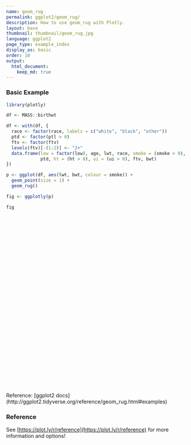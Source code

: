```yaml
---
name: geom_rug
permalink: ggplot2/geom_rug/
description: How to use geom_rug with Plotly.
layout: base
thumbnail: thumbnail/geom_rug.jpg
language: ggplot2
page_type: example_index
display_as: basic
order: 10
output:
  html_document:
    keep_md: true
---
```



### Basic Example


```r
library(plotly)

df <- MASS::birthwt

df <- with(df, {
  race <- factor(race, labels = c("white", "black", "other"))
  ptd <- factor(ptl > 0)
  ftv <- factor(ftv)
  levels(ftv)[-(1:2)] <- "2+"
  data.frame(low = factor(low), age, lwt, race, smoke = (smoke > 0),
             ptd, ht = (ht > 0), ui = (ui > 0), ftv, bwt)
})

p <- ggplot(df, aes(lwt, bwt, colour = smoke)) +
  geom_point(size = 1) +
  geom_rug()

fig <- ggplotly(p)

fig
```

<div id="htmlwidget-a515b295063ce5b4a752" style="width:672px;height:480px;" class="plotly html-widget"></div>
<script type="application/json" data-for="htmlwidget-a515b295063ce5b4a752">{"x":{"data":[{"x":[182,155,124,118,103,95,150,95,107,98,120,121,100,202,120,120,167,150,113,113,155,125,189,130,160,132,132,115,120,128,115,110,153,103,119,119,119,110,140,169,115,141,158,112,229,140,190,131,170,110,127,123,105,130,175,125,133,134,135,154,137,110,110,110,120,241,112,169,170,186,120,117,134,135,130,120,95,158,160,115,129,130,120,170,116,123,130,105,85,150,97,128,132,115,130,200,103,125,89,102,138,130,105,109,148,100,96,110,115,120,120,154,105,100,142],"y":[2523,2551,2622,2637,2637,2722,2733,2751,2750,2778,2807,2835,2835,2836,2863,2877,2877,2920,2920,2920,2977,2977,3062,3062,3062,3080,3090,3090,3100,3104,3175,3175,3203,3203,3225,3225,3232,3232,3234,3274,3274,3317,3317,3374,3402,3416,3459,3460,3473,3544,3487,3544,3572,3586,3600,3614,3614,3629,3651,3651,3699,3728,3770,3770,3770,3790,3799,3827,3860,3860,3884,3912,3941,3941,3969,3983,3997,3997,4054,4054,4111,4153,4167,4174,4593,4990,1021,1330,1474,1588,1588,1701,1729,1893,1899,1928,1970,2055,2055,2082,2100,2187,2240,2240,2282,2301,2325,2353,2381,2410,2438,2442,2450,2495,2495],"text":["lwt: 182<br />bwt: 2523<br />smoke: FALSE","lwt: 155<br />bwt: 2551<br />smoke: FALSE","lwt: 124<br />bwt: 2622<br />smoke: FALSE","lwt: 118<br />bwt: 2637<br />smoke: FALSE","lwt: 103<br />bwt: 2637<br />smoke: FALSE","lwt:  95<br />bwt: 2722<br />smoke: FALSE","lwt: 150<br />bwt: 2733<br />smoke: FALSE","lwt:  95<br />bwt: 2751<br />smoke: FALSE","lwt: 107<br />bwt: 2750<br />smoke: FALSE","lwt:  98<br />bwt: 2778<br />smoke: FALSE","lwt: 120<br />bwt: 2807<br />smoke: FALSE","lwt: 121<br />bwt: 2835<br />smoke: FALSE","lwt: 100<br />bwt: 2835<br />smoke: FALSE","lwt: 202<br />bwt: 2836<br />smoke: FALSE","lwt: 120<br />bwt: 2863<br />smoke: FALSE","lwt: 120<br />bwt: 2877<br />smoke: FALSE","lwt: 167<br />bwt: 2877<br />smoke: FALSE","lwt: 150<br />bwt: 2920<br />smoke: FALSE","lwt: 113<br />bwt: 2920<br />smoke: FALSE","lwt: 113<br />bwt: 2920<br />smoke: FALSE","lwt: 155<br />bwt: 2977<br />smoke: FALSE","lwt: 125<br />bwt: 2977<br />smoke: FALSE","lwt: 189<br />bwt: 3062<br />smoke: FALSE","lwt: 130<br />bwt: 3062<br />smoke: FALSE","lwt: 160<br />bwt: 3062<br />smoke: FALSE","lwt: 132<br />bwt: 3080<br />smoke: FALSE","lwt: 132<br />bwt: 3090<br />smoke: FALSE","lwt: 115<br />bwt: 3090<br />smoke: FALSE","lwt: 120<br />bwt: 3100<br />smoke: FALSE","lwt: 128<br />bwt: 3104<br />smoke: FALSE","lwt: 115<br />bwt: 3175<br />smoke: FALSE","lwt: 110<br />bwt: 3175<br />smoke: FALSE","lwt: 153<br />bwt: 3203<br />smoke: FALSE","lwt: 103<br />bwt: 3203<br />smoke: FALSE","lwt: 119<br />bwt: 3225<br />smoke: FALSE","lwt: 119<br />bwt: 3225<br />smoke: FALSE","lwt: 119<br />bwt: 3232<br />smoke: FALSE","lwt: 110<br />bwt: 3232<br />smoke: FALSE","lwt: 140<br />bwt: 3234<br />smoke: FALSE","lwt: 169<br />bwt: 3274<br />smoke: FALSE","lwt: 115<br />bwt: 3274<br />smoke: FALSE","lwt: 141<br />bwt: 3317<br />smoke: FALSE","lwt: 158<br />bwt: 3317<br />smoke: FALSE","lwt: 112<br />bwt: 3374<br />smoke: FALSE","lwt: 229<br />bwt: 3402<br />smoke: FALSE","lwt: 140<br />bwt: 3416<br />smoke: FALSE","lwt: 190<br />bwt: 3459<br />smoke: FALSE","lwt: 131<br />bwt: 3460<br />smoke: FALSE","lwt: 170<br />bwt: 3473<br />smoke: FALSE","lwt: 110<br />bwt: 3544<br />smoke: FALSE","lwt: 127<br />bwt: 3487<br />smoke: FALSE","lwt: 123<br />bwt: 3544<br />smoke: FALSE","lwt: 105<br />bwt: 3572<br />smoke: FALSE","lwt: 130<br />bwt: 3586<br />smoke: FALSE","lwt: 175<br />bwt: 3600<br />smoke: FALSE","lwt: 125<br />bwt: 3614<br />smoke: FALSE","lwt: 133<br />bwt: 3614<br />smoke: FALSE","lwt: 134<br />bwt: 3629<br />smoke: FALSE","lwt: 135<br />bwt: 3651<br />smoke: FALSE","lwt: 154<br />bwt: 3651<br />smoke: FALSE","lwt: 137<br />bwt: 3699<br />smoke: FALSE","lwt: 110<br />bwt: 3728<br />smoke: FALSE","lwt: 110<br />bwt: 3770<br />smoke: FALSE","lwt: 110<br />bwt: 3770<br />smoke: FALSE","lwt: 120<br />bwt: 3770<br />smoke: FALSE","lwt: 241<br />bwt: 3790<br />smoke: FALSE","lwt: 112<br />bwt: 3799<br />smoke: FALSE","lwt: 169<br />bwt: 3827<br />smoke: FALSE","lwt: 170<br />bwt: 3860<br />smoke: FALSE","lwt: 186<br />bwt: 3860<br />smoke: FALSE","lwt: 120<br />bwt: 3884<br />smoke: FALSE","lwt: 117<br />bwt: 3912<br />smoke: FALSE","lwt: 134<br />bwt: 3941<br />smoke: FALSE","lwt: 135<br />bwt: 3941<br />smoke: FALSE","lwt: 130<br />bwt: 3969<br />smoke: FALSE","lwt: 120<br />bwt: 3983<br />smoke: FALSE","lwt:  95<br />bwt: 3997<br />smoke: FALSE","lwt: 158<br />bwt: 3997<br />smoke: FALSE","lwt: 160<br />bwt: 4054<br />smoke: FALSE","lwt: 115<br />bwt: 4054<br />smoke: FALSE","lwt: 129<br />bwt: 4111<br />smoke: FALSE","lwt: 130<br />bwt: 4153<br />smoke: FALSE","lwt: 120<br />bwt: 4167<br />smoke: FALSE","lwt: 170<br />bwt: 4174<br />smoke: FALSE","lwt: 116<br />bwt: 4593<br />smoke: FALSE","lwt: 123<br />bwt: 4990<br />smoke: FALSE","lwt: 130<br />bwt: 1021<br />smoke: FALSE","lwt: 105<br />bwt: 1330<br />smoke: FALSE","lwt:  85<br />bwt: 1474<br />smoke: FALSE","lwt: 150<br />bwt: 1588<br />smoke: FALSE","lwt:  97<br />bwt: 1588<br />smoke: FALSE","lwt: 128<br />bwt: 1701<br />smoke: FALSE","lwt: 132<br />bwt: 1729<br />smoke: FALSE","lwt: 115<br />bwt: 1893<br />smoke: FALSE","lwt: 130<br />bwt: 1899<br />smoke: FALSE","lwt: 200<br />bwt: 1928<br />smoke: FALSE","lwt: 103<br />bwt: 1970<br />smoke: FALSE","lwt: 125<br />bwt: 2055<br />smoke: FALSE","lwt:  89<br />bwt: 2055<br />smoke: FALSE","lwt: 102<br />bwt: 2082<br />smoke: FALSE","lwt: 138<br />bwt: 2100<br />smoke: FALSE","lwt: 130<br />bwt: 2187<br />smoke: FALSE","lwt: 105<br />bwt: 2240<br />smoke: FALSE","lwt: 109<br />bwt: 2240<br />smoke: FALSE","lwt: 148<br />bwt: 2282<br />smoke: FALSE","lwt: 100<br />bwt: 2301<br />smoke: FALSE","lwt:  96<br />bwt: 2325<br />smoke: FALSE","lwt: 110<br />bwt: 2353<br />smoke: FALSE","lwt: 115<br />bwt: 2381<br />smoke: FALSE","lwt: 120<br />bwt: 2410<br />smoke: FALSE","lwt: 120<br />bwt: 2438<br />smoke: FALSE","lwt: 154<br />bwt: 2442<br />smoke: FALSE","lwt: 105<br />bwt: 2450<br />smoke: FALSE","lwt: 100<br />bwt: 2495<br />smoke: FALSE","lwt: 142<br />bwt: 2495<br />smoke: FALSE"],"type":"scatter","mode":"markers","marker":{"autocolorscale":false,"color":"rgba(248,118,109,1)","opacity":1,"size":3.77952755905512,"symbol":"circle","line":{"width":1.88976377952756,"color":"rgba(248,118,109,1)"}},"hoveron":"points","name":"FALSE","legendgroup":"FALSE","showlegend":true,"xaxis":"x","yaxis":"y","hoverinfo":"text","frame":null},{"x":[105,108,107,123,113,100,100,118,120,122,168,90,121,140,138,124,215,109,185,90,90,85,130,95,110,133,250,112,150,115,135,134,121,120,235,95,135,147,147,184,120,130,170,120,120,187,165,105,91,92,150,155,112,117,130,120,130,80,110,110,121,102,187,122,105,142,130,120,110,190,101,95,94,130],"y":[2557,2594,2600,2663,2665,2769,2769,2782,2821,2906,2920,2948,2948,2977,2977,2922,3005,3033,3042,3062,3062,3090,3132,3147,3203,3260,3303,3317,3321,3331,3374,3430,3444,3572,3629,3637,3643,3651,3651,3756,3856,3884,3940,4238,709,1135,1790,1818,1885,1928,1928,1936,2084,2084,2125,2126,2187,2211,2225,2296,2296,2353,2367,2381,2381,2410,2410,2414,2424,2466,2466,2466,2495,2495],"text":["lwt: 105<br />bwt: 2557<br />smoke:  TRUE","lwt: 108<br />bwt: 2594<br />smoke:  TRUE","lwt: 107<br />bwt: 2600<br />smoke:  TRUE","lwt: 123<br />bwt: 2663<br />smoke:  TRUE","lwt: 113<br />bwt: 2665<br />smoke:  TRUE","lwt: 100<br />bwt: 2769<br />smoke:  TRUE","lwt: 100<br />bwt: 2769<br />smoke:  TRUE","lwt: 118<br />bwt: 2782<br />smoke:  TRUE","lwt: 120<br />bwt: 2821<br />smoke:  TRUE","lwt: 122<br />bwt: 2906<br />smoke:  TRUE","lwt: 168<br />bwt: 2920<br />smoke:  TRUE","lwt:  90<br />bwt: 2948<br />smoke:  TRUE","lwt: 121<br />bwt: 2948<br />smoke:  TRUE","lwt: 140<br />bwt: 2977<br />smoke:  TRUE","lwt: 138<br />bwt: 2977<br />smoke:  TRUE","lwt: 124<br />bwt: 2922<br />smoke:  TRUE","lwt: 215<br />bwt: 3005<br />smoke:  TRUE","lwt: 109<br />bwt: 3033<br />smoke:  TRUE","lwt: 185<br />bwt: 3042<br />smoke:  TRUE","lwt:  90<br />bwt: 3062<br />smoke:  TRUE","lwt:  90<br />bwt: 3062<br />smoke:  TRUE","lwt:  85<br />bwt: 3090<br />smoke:  TRUE","lwt: 130<br />bwt: 3132<br />smoke:  TRUE","lwt:  95<br />bwt: 3147<br />smoke:  TRUE","lwt: 110<br />bwt: 3203<br />smoke:  TRUE","lwt: 133<br />bwt: 3260<br />smoke:  TRUE","lwt: 250<br />bwt: 3303<br />smoke:  TRUE","lwt: 112<br />bwt: 3317<br />smoke:  TRUE","lwt: 150<br />bwt: 3321<br />smoke:  TRUE","lwt: 115<br />bwt: 3331<br />smoke:  TRUE","lwt: 135<br />bwt: 3374<br />smoke:  TRUE","lwt: 134<br />bwt: 3430<br />smoke:  TRUE","lwt: 121<br />bwt: 3444<br />smoke:  TRUE","lwt: 120<br />bwt: 3572<br />smoke:  TRUE","lwt: 235<br />bwt: 3629<br />smoke:  TRUE","lwt:  95<br />bwt: 3637<br />smoke:  TRUE","lwt: 135<br />bwt: 3643<br />smoke:  TRUE","lwt: 147<br />bwt: 3651<br />smoke:  TRUE","lwt: 147<br />bwt: 3651<br />smoke:  TRUE","lwt: 184<br />bwt: 3756<br />smoke:  TRUE","lwt: 120<br />bwt: 3856<br />smoke:  TRUE","lwt: 130<br />bwt: 3884<br />smoke:  TRUE","lwt: 170<br />bwt: 3940<br />smoke:  TRUE","lwt: 120<br />bwt: 4238<br />smoke:  TRUE","lwt: 120<br />bwt:  709<br />smoke:  TRUE","lwt: 187<br />bwt: 1135<br />smoke:  TRUE","lwt: 165<br />bwt: 1790<br />smoke:  TRUE","lwt: 105<br />bwt: 1818<br />smoke:  TRUE","lwt:  91<br />bwt: 1885<br />smoke:  TRUE","lwt:  92<br />bwt: 1928<br />smoke:  TRUE","lwt: 150<br />bwt: 1928<br />smoke:  TRUE","lwt: 155<br />bwt: 1936<br />smoke:  TRUE","lwt: 112<br />bwt: 2084<br />smoke:  TRUE","lwt: 117<br />bwt: 2084<br />smoke:  TRUE","lwt: 130<br />bwt: 2125<br />smoke:  TRUE","lwt: 120<br />bwt: 2126<br />smoke:  TRUE","lwt: 130<br />bwt: 2187<br />smoke:  TRUE","lwt:  80<br />bwt: 2211<br />smoke:  TRUE","lwt: 110<br />bwt: 2225<br />smoke:  TRUE","lwt: 110<br />bwt: 2296<br />smoke:  TRUE","lwt: 121<br />bwt: 2296<br />smoke:  TRUE","lwt: 102<br />bwt: 2353<br />smoke:  TRUE","lwt: 187<br />bwt: 2367<br />smoke:  TRUE","lwt: 122<br />bwt: 2381<br />smoke:  TRUE","lwt: 105<br />bwt: 2381<br />smoke:  TRUE","lwt: 142<br />bwt: 2410<br />smoke:  TRUE","lwt: 130<br />bwt: 2410<br />smoke:  TRUE","lwt: 120<br />bwt: 2414<br />smoke:  TRUE","lwt: 110<br />bwt: 2424<br />smoke:  TRUE","lwt: 190<br />bwt: 2466<br />smoke:  TRUE","lwt: 101<br />bwt: 2466<br />smoke:  TRUE","lwt:  95<br />bwt: 2466<br />smoke:  TRUE","lwt:  94<br />bwt: 2495<br />smoke:  TRUE","lwt: 130<br />bwt: 2495<br />smoke:  TRUE"],"type":"scatter","mode":"markers","marker":{"autocolorscale":false,"color":"rgba(0,191,196,1)","opacity":1,"size":3.77952755905512,"symbol":"circle","line":{"width":1.88976377952756,"color":"rgba(0,191,196,1)"}},"hoveron":"points","name":"TRUE","legendgroup":"TRUE","showlegend":true,"xaxis":"x","yaxis":"y","hoverinfo":"text","frame":null},{"x":[182,182,null,155,155,null,124,124,null,118,118,null,103,103,null,95,95,null,150,150,null,95,95,null,107,107,null,98,98,null,120,120,null,121,121,null,100,100,null,202,202,null,120,120,null,120,120,null,167,167,null,150,150,null,113,113,null,113,113,null,155,155,null,125,125,null,189,189,null,130,130,null,160,160,null,132,132,null,132,132,null,115,115,null,120,120,null,128,128,null,115,115,null,110,110,null,153,153,null,103,103,null,119,119,null,119,119,null,119,119,null,110,110,null,140,140,null,169,169,null,115,115,null,141,141,null,158,158,null,112,112,null,229,229,null,140,140,null,190,190,null,131,131,null,170,170,null,110,110,null,127,127,null,123,123,null,105,105,null,130,130,null,175,175,null,125,125,null,133,133,null,134,134,null,135,135,null,154,154,null,137,137,null,110,110,null,110,110,null,110,110,null,120,120,null,241,241,null,112,112,null,169,169,null,170,170,null,186,186,null,120,120,null,117,117,null,134,134,null,135,135,null,130,130,null,120,120,null,95,95,null,158,158,null,160,160,null,115,115,null,129,129,null,130,130,null,120,120,null,170,170,null,116,116,null,123,123,null,130,130,null,105,105,null,85,85,null,150,150,null,97,97,null,128,128,null,132,132,null,115,115,null,130,130,null,200,200,null,103,103,null,125,125,null,89,89,null,102,102,null,138,138,null,130,130,null,105,105,null,109,109,null,148,148,null,100,100,null,96,96,null,110,110,null,115,115,null,120,120,null,120,120,null,154,154,null,105,105,null,100,100,null,142,142],"y":[494.95,636.223,null,494.95,636.223,null,494.95,636.223,null,494.95,636.223,null,494.95,636.223,null,494.95,636.223,null,494.95,636.223,null,494.95,636.223,null,494.95,636.223,null,494.95,636.223,null,494.95,636.223,null,494.95,636.223,null,494.95,636.223,null,494.95,636.223,null,494.95,636.223,null,494.95,636.223,null,494.95,636.223,null,494.95,636.223,null,494.95,636.223,null,494.95,636.223,null,494.95,636.223,null,494.95,636.223,null,494.95,636.223,null,494.95,636.223,null,494.95,636.223,null,494.95,636.223,null,494.95,636.223,null,494.95,636.223,null,494.95,636.223,null,494.95,636.223,null,494.95,636.223,null,494.95,636.223,null,494.95,636.223,null,494.95,636.223,null,494.95,636.223,null,494.95,636.223,null,494.95,636.223,null,494.95,636.223,null,494.95,636.223,null,494.95,636.223,null,494.95,636.223,null,494.95,636.223,null,494.95,636.223,null,494.95,636.223,null,494.95,636.223,null,494.95,636.223,null,494.95,636.223,null,494.95,636.223,null,494.95,636.223,null,494.95,636.223,null,494.95,636.223,null,494.95,636.223,null,494.95,636.223,null,494.95,636.223,null,494.95,636.223,null,494.95,636.223,null,494.95,636.223,null,494.95,636.223,null,494.95,636.223,null,494.95,636.223,null,494.95,636.223,null,494.95,636.223,null,494.95,636.223,null,494.95,636.223,null,494.95,636.223,null,494.95,636.223,null,494.95,636.223,null,494.95,636.223,null,494.95,636.223,null,494.95,636.223,null,494.95,636.223,null,494.95,636.223,null,494.95,636.223,null,494.95,636.223,null,494.95,636.223,null,494.95,636.223,null,494.95,636.223,null,494.95,636.223,null,494.95,636.223,null,494.95,636.223,null,494.95,636.223,null,494.95,636.223,null,494.95,636.223,null,494.95,636.223,null,494.95,636.223,null,494.95,636.223,null,494.95,636.223,null,494.95,636.223,null,494.95,636.223,null,494.95,636.223,null,494.95,636.223,null,494.95,636.223,null,494.95,636.223,null,494.95,636.223,null,494.95,636.223,null,494.95,636.223,null,494.95,636.223,null,494.95,636.223,null,494.95,636.223,null,494.95,636.223,null,494.95,636.223,null,494.95,636.223,null,494.95,636.223,null,494.95,636.223,null,494.95,636.223,null,494.95,636.223,null,494.95,636.223,null,494.95,636.223,null,494.95,636.223,null,494.95,636.223,null,494.95,636.223,null,494.95,636.223,null,494.95,636.223,null,494.95,636.223,null,494.95,636.223],"text":["lwt: 182<br />bwt: 2523<br />smoke: FALSE","lwt: 182<br />bwt: 2523<br />smoke: FALSE",null,"lwt: 155<br />bwt: 2551<br />smoke: FALSE","lwt: 155<br />bwt: 2551<br />smoke: FALSE",null,"lwt: 124<br />bwt: 2622<br />smoke: FALSE","lwt: 124<br />bwt: 2622<br />smoke: FALSE",null,"lwt: 118<br />bwt: 2637<br />smoke: FALSE","lwt: 118<br />bwt: 2637<br />smoke: FALSE",null,"lwt: 103<br />bwt: 2637<br />smoke: FALSE","lwt: 103<br />bwt: 2637<br />smoke: FALSE",null,"lwt:  95<br />bwt: 2722<br />smoke: FALSE","lwt:  95<br />bwt: 2722<br />smoke: FALSE",null,"lwt: 150<br />bwt: 2733<br />smoke: FALSE","lwt: 150<br />bwt: 2733<br />smoke: FALSE",null,"lwt:  95<br />bwt: 2751<br />smoke: FALSE","lwt:  95<br />bwt: 2751<br />smoke: FALSE",null,"lwt: 107<br />bwt: 2750<br />smoke: FALSE","lwt: 107<br />bwt: 2750<br />smoke: FALSE",null,"lwt:  98<br />bwt: 2778<br />smoke: FALSE","lwt:  98<br />bwt: 2778<br />smoke: FALSE",null,"lwt: 120<br />bwt: 2807<br />smoke: FALSE","lwt: 120<br />bwt: 2807<br />smoke: FALSE",null,"lwt: 121<br />bwt: 2835<br />smoke: FALSE","lwt: 121<br />bwt: 2835<br />smoke: FALSE",null,"lwt: 100<br />bwt: 2835<br />smoke: FALSE","lwt: 100<br />bwt: 2835<br />smoke: FALSE",null,"lwt: 202<br />bwt: 2836<br />smoke: FALSE","lwt: 202<br />bwt: 2836<br />smoke: FALSE",null,"lwt: 120<br />bwt: 2863<br />smoke: FALSE","lwt: 120<br />bwt: 2863<br />smoke: FALSE",null,"lwt: 120<br />bwt: 2877<br />smoke: FALSE","lwt: 120<br />bwt: 2877<br />smoke: FALSE",null,"lwt: 167<br />bwt: 2877<br />smoke: FALSE","lwt: 167<br />bwt: 2877<br />smoke: FALSE",null,"lwt: 150<br />bwt: 2920<br />smoke: FALSE","lwt: 150<br />bwt: 2920<br />smoke: FALSE",null,"lwt: 113<br />bwt: 2920<br />smoke: FALSE","lwt: 113<br />bwt: 2920<br />smoke: FALSE",null,"lwt: 113<br />bwt: 2920<br />smoke: FALSE","lwt: 113<br />bwt: 2920<br />smoke: FALSE",null,"lwt: 155<br />bwt: 2977<br />smoke: FALSE","lwt: 155<br />bwt: 2977<br />smoke: FALSE",null,"lwt: 125<br />bwt: 2977<br />smoke: FALSE","lwt: 125<br />bwt: 2977<br />smoke: FALSE",null,"lwt: 189<br />bwt: 3062<br />smoke: FALSE","lwt: 189<br />bwt: 3062<br />smoke: FALSE",null,"lwt: 130<br />bwt: 3062<br />smoke: FALSE","lwt: 130<br />bwt: 3062<br />smoke: FALSE",null,"lwt: 160<br />bwt: 3062<br />smoke: FALSE","lwt: 160<br />bwt: 3062<br />smoke: FALSE",null,"lwt: 132<br />bwt: 3080<br />smoke: FALSE","lwt: 132<br />bwt: 3080<br />smoke: FALSE",null,"lwt: 132<br />bwt: 3090<br />smoke: FALSE","lwt: 132<br />bwt: 3090<br />smoke: FALSE",null,"lwt: 115<br />bwt: 3090<br />smoke: FALSE","lwt: 115<br />bwt: 3090<br />smoke: FALSE",null,"lwt: 120<br />bwt: 3100<br />smoke: FALSE","lwt: 120<br />bwt: 3100<br />smoke: FALSE",null,"lwt: 128<br />bwt: 3104<br />smoke: FALSE","lwt: 128<br />bwt: 3104<br />smoke: FALSE",null,"lwt: 115<br />bwt: 3175<br />smoke: FALSE","lwt: 115<br />bwt: 3175<br />smoke: FALSE",null,"lwt: 110<br />bwt: 3175<br />smoke: FALSE","lwt: 110<br />bwt: 3175<br />smoke: FALSE",null,"lwt: 153<br />bwt: 3203<br />smoke: FALSE","lwt: 153<br />bwt: 3203<br />smoke: FALSE",null,"lwt: 103<br />bwt: 3203<br />smoke: FALSE","lwt: 103<br />bwt: 3203<br />smoke: FALSE",null,"lwt: 119<br />bwt: 3225<br />smoke: FALSE","lwt: 119<br />bwt: 3225<br />smoke: FALSE",null,"lwt: 119<br />bwt: 3225<br />smoke: FALSE","lwt: 119<br />bwt: 3225<br />smoke: FALSE",null,"lwt: 119<br />bwt: 3232<br />smoke: FALSE","lwt: 119<br />bwt: 3232<br />smoke: FALSE",null,"lwt: 110<br />bwt: 3232<br />smoke: FALSE","lwt: 110<br />bwt: 3232<br />smoke: FALSE",null,"lwt: 140<br />bwt: 3234<br />smoke: FALSE","lwt: 140<br />bwt: 3234<br />smoke: FALSE",null,"lwt: 169<br />bwt: 3274<br />smoke: FALSE","lwt: 169<br />bwt: 3274<br />smoke: FALSE",null,"lwt: 115<br />bwt: 3274<br />smoke: FALSE","lwt: 115<br />bwt: 3274<br />smoke: FALSE",null,"lwt: 141<br />bwt: 3317<br />smoke: FALSE","lwt: 141<br />bwt: 3317<br />smoke: FALSE",null,"lwt: 158<br />bwt: 3317<br />smoke: FALSE","lwt: 158<br />bwt: 3317<br />smoke: FALSE",null,"lwt: 112<br />bwt: 3374<br />smoke: FALSE","lwt: 112<br />bwt: 3374<br />smoke: FALSE",null,"lwt: 229<br />bwt: 3402<br />smoke: FALSE","lwt: 229<br />bwt: 3402<br />smoke: FALSE",null,"lwt: 140<br />bwt: 3416<br />smoke: FALSE","lwt: 140<br />bwt: 3416<br />smoke: FALSE",null,"lwt: 190<br />bwt: 3459<br />smoke: FALSE","lwt: 190<br />bwt: 3459<br />smoke: FALSE",null,"lwt: 131<br />bwt: 3460<br />smoke: FALSE","lwt: 131<br />bwt: 3460<br />smoke: FALSE",null,"lwt: 170<br />bwt: 3473<br />smoke: FALSE","lwt: 170<br />bwt: 3473<br />smoke: FALSE",null,"lwt: 110<br />bwt: 3544<br />smoke: FALSE","lwt: 110<br />bwt: 3544<br />smoke: FALSE",null,"lwt: 127<br />bwt: 3487<br />smoke: FALSE","lwt: 127<br />bwt: 3487<br />smoke: FALSE",null,"lwt: 123<br />bwt: 3544<br />smoke: FALSE","lwt: 123<br />bwt: 3544<br />smoke: FALSE",null,"lwt: 105<br />bwt: 3572<br />smoke: FALSE","lwt: 105<br />bwt: 3572<br />smoke: FALSE",null,"lwt: 130<br />bwt: 3586<br />smoke: FALSE","lwt: 130<br />bwt: 3586<br />smoke: FALSE",null,"lwt: 175<br />bwt: 3600<br />smoke: FALSE","lwt: 175<br />bwt: 3600<br />smoke: FALSE",null,"lwt: 125<br />bwt: 3614<br />smoke: FALSE","lwt: 125<br />bwt: 3614<br />smoke: FALSE",null,"lwt: 133<br />bwt: 3614<br />smoke: FALSE","lwt: 133<br />bwt: 3614<br />smoke: FALSE",null,"lwt: 134<br />bwt: 3629<br />smoke: FALSE","lwt: 134<br />bwt: 3629<br />smoke: FALSE",null,"lwt: 135<br />bwt: 3651<br />smoke: FALSE","lwt: 135<br />bwt: 3651<br />smoke: FALSE",null,"lwt: 154<br />bwt: 3651<br />smoke: FALSE","lwt: 154<br />bwt: 3651<br />smoke: FALSE",null,"lwt: 137<br />bwt: 3699<br />smoke: FALSE","lwt: 137<br />bwt: 3699<br />smoke: FALSE",null,"lwt: 110<br />bwt: 3728<br />smoke: FALSE","lwt: 110<br />bwt: 3728<br />smoke: FALSE",null,"lwt: 110<br />bwt: 3770<br />smoke: FALSE","lwt: 110<br />bwt: 3770<br />smoke: FALSE",null,"lwt: 110<br />bwt: 3770<br />smoke: FALSE","lwt: 110<br />bwt: 3770<br />smoke: FALSE",null,"lwt: 120<br />bwt: 3770<br />smoke: FALSE","lwt: 120<br />bwt: 3770<br />smoke: FALSE",null,"lwt: 241<br />bwt: 3790<br />smoke: FALSE","lwt: 241<br />bwt: 3790<br />smoke: FALSE",null,"lwt: 112<br />bwt: 3799<br />smoke: FALSE","lwt: 112<br />bwt: 3799<br />smoke: FALSE",null,"lwt: 169<br />bwt: 3827<br />smoke: FALSE","lwt: 169<br />bwt: 3827<br />smoke: FALSE",null,"lwt: 170<br />bwt: 3860<br />smoke: FALSE","lwt: 170<br />bwt: 3860<br />smoke: FALSE",null,"lwt: 186<br />bwt: 3860<br />smoke: FALSE","lwt: 186<br />bwt: 3860<br />smoke: FALSE",null,"lwt: 120<br />bwt: 3884<br />smoke: FALSE","lwt: 120<br />bwt: 3884<br />smoke: FALSE",null,"lwt: 117<br />bwt: 3912<br />smoke: FALSE","lwt: 117<br />bwt: 3912<br />smoke: FALSE",null,"lwt: 134<br />bwt: 3941<br />smoke: FALSE","lwt: 134<br />bwt: 3941<br />smoke: FALSE",null,"lwt: 135<br />bwt: 3941<br />smoke: FALSE","lwt: 135<br />bwt: 3941<br />smoke: FALSE",null,"lwt: 130<br />bwt: 3969<br />smoke: FALSE","lwt: 130<br />bwt: 3969<br />smoke: FALSE",null,"lwt: 120<br />bwt: 3983<br />smoke: FALSE","lwt: 120<br />bwt: 3983<br />smoke: FALSE",null,"lwt:  95<br />bwt: 3997<br />smoke: FALSE","lwt:  95<br />bwt: 3997<br />smoke: FALSE",null,"lwt: 158<br />bwt: 3997<br />smoke: FALSE","lwt: 158<br />bwt: 3997<br />smoke: FALSE",null,"lwt: 160<br />bwt: 4054<br />smoke: FALSE","lwt: 160<br />bwt: 4054<br />smoke: FALSE",null,"lwt: 115<br />bwt: 4054<br />smoke: FALSE","lwt: 115<br />bwt: 4054<br />smoke: FALSE",null,"lwt: 129<br />bwt: 4111<br />smoke: FALSE","lwt: 129<br />bwt: 4111<br />smoke: FALSE",null,"lwt: 130<br />bwt: 4153<br />smoke: FALSE","lwt: 130<br />bwt: 4153<br />smoke: FALSE",null,"lwt: 120<br />bwt: 4167<br />smoke: FALSE","lwt: 120<br />bwt: 4167<br />smoke: FALSE",null,"lwt: 170<br />bwt: 4174<br />smoke: FALSE","lwt: 170<br />bwt: 4174<br />smoke: FALSE",null,"lwt: 116<br />bwt: 4593<br />smoke: FALSE","lwt: 116<br />bwt: 4593<br />smoke: FALSE",null,"lwt: 123<br />bwt: 4990<br />smoke: FALSE","lwt: 123<br />bwt: 4990<br />smoke: FALSE",null,"lwt: 130<br />bwt: 1021<br />smoke: FALSE","lwt: 130<br />bwt: 1021<br />smoke: FALSE",null,"lwt: 105<br />bwt: 1330<br />smoke: FALSE","lwt: 105<br />bwt: 1330<br />smoke: FALSE",null,"lwt:  85<br />bwt: 1474<br />smoke: FALSE","lwt:  85<br />bwt: 1474<br />smoke: FALSE",null,"lwt: 150<br />bwt: 1588<br />smoke: FALSE","lwt: 150<br />bwt: 1588<br />smoke: FALSE",null,"lwt:  97<br />bwt: 1588<br />smoke: FALSE","lwt:  97<br />bwt: 1588<br />smoke: FALSE",null,"lwt: 128<br />bwt: 1701<br />smoke: FALSE","lwt: 128<br />bwt: 1701<br />smoke: FALSE",null,"lwt: 132<br />bwt: 1729<br />smoke: FALSE","lwt: 132<br />bwt: 1729<br />smoke: FALSE",null,"lwt: 115<br />bwt: 1893<br />smoke: FALSE","lwt: 115<br />bwt: 1893<br />smoke: FALSE",null,"lwt: 130<br />bwt: 1899<br />smoke: FALSE","lwt: 130<br />bwt: 1899<br />smoke: FALSE",null,"lwt: 200<br />bwt: 1928<br />smoke: FALSE","lwt: 200<br />bwt: 1928<br />smoke: FALSE",null,"lwt: 103<br />bwt: 1970<br />smoke: FALSE","lwt: 103<br />bwt: 1970<br />smoke: FALSE",null,"lwt: 125<br />bwt: 2055<br />smoke: FALSE","lwt: 125<br />bwt: 2055<br />smoke: FALSE",null,"lwt:  89<br />bwt: 2055<br />smoke: FALSE","lwt:  89<br />bwt: 2055<br />smoke: FALSE",null,"lwt: 102<br />bwt: 2082<br />smoke: FALSE","lwt: 102<br />bwt: 2082<br />smoke: FALSE",null,"lwt: 138<br />bwt: 2100<br />smoke: FALSE","lwt: 138<br />bwt: 2100<br />smoke: FALSE",null,"lwt: 130<br />bwt: 2187<br />smoke: FALSE","lwt: 130<br />bwt: 2187<br />smoke: FALSE",null,"lwt: 105<br />bwt: 2240<br />smoke: FALSE","lwt: 105<br />bwt: 2240<br />smoke: FALSE",null,"lwt: 109<br />bwt: 2240<br />smoke: FALSE","lwt: 109<br />bwt: 2240<br />smoke: FALSE",null,"lwt: 148<br />bwt: 2282<br />smoke: FALSE","lwt: 148<br />bwt: 2282<br />smoke: FALSE",null,"lwt: 100<br />bwt: 2301<br />smoke: FALSE","lwt: 100<br />bwt: 2301<br />smoke: FALSE",null,"lwt:  96<br />bwt: 2325<br />smoke: FALSE","lwt:  96<br />bwt: 2325<br />smoke: FALSE",null,"lwt: 110<br />bwt: 2353<br />smoke: FALSE","lwt: 110<br />bwt: 2353<br />smoke: FALSE",null,"lwt: 115<br />bwt: 2381<br />smoke: FALSE","lwt: 115<br />bwt: 2381<br />smoke: FALSE",null,"lwt: 120<br />bwt: 2410<br />smoke: FALSE","lwt: 120<br />bwt: 2410<br />smoke: FALSE",null,"lwt: 120<br />bwt: 2438<br />smoke: FALSE","lwt: 120<br />bwt: 2438<br />smoke: FALSE",null,"lwt: 154<br />bwt: 2442<br />smoke: FALSE","lwt: 154<br />bwt: 2442<br />smoke: FALSE",null,"lwt: 105<br />bwt: 2450<br />smoke: FALSE","lwt: 105<br />bwt: 2450<br />smoke: FALSE",null,"lwt: 100<br />bwt: 2495<br />smoke: FALSE","lwt: 100<br />bwt: 2495<br />smoke: FALSE",null,"lwt: 142<br />bwt: 2495<br />smoke: FALSE","lwt: 142<br />bwt: 2495<br />smoke: FALSE"],"type":"scatter","mode":"lines","line":{"width":1.88976377952756,"color":"rgba(248,118,109,1)","dash":"solid"},"hoveron":"points","name":"FALSE","legendgroup":"FALSE","showlegend":false,"xaxis":"x","yaxis":"y","hoverinfo":"text","frame":null},{"x":[105,105,null,108,108,null,107,107,null,123,123,null,113,113,null,100,100,null,100,100,null,118,118,null,120,120,null,122,122,null,168,168,null,90,90,null,121,121,null,140,140,null,138,138,null,124,124,null,215,215,null,109,109,null,185,185,null,90,90,null,90,90,null,85,85,null,130,130,null,95,95,null,110,110,null,133,133,null,250,250,null,112,112,null,150,150,null,115,115,null,135,135,null,134,134,null,121,121,null,120,120,null,235,235,null,95,95,null,135,135,null,147,147,null,147,147,null,184,184,null,120,120,null,130,130,null,170,170,null,120,120,null,120,120,null,187,187,null,165,165,null,105,105,null,91,91,null,92,92,null,150,150,null,155,155,null,112,112,null,117,117,null,130,130,null,120,120,null,130,130,null,80,80,null,110,110,null,110,110,null,121,121,null,102,102,null,187,187,null,122,122,null,105,105,null,142,142,null,130,130,null,120,120,null,110,110,null,190,190,null,101,101,null,95,95,null,94,94,null,130,130],"y":[494.95,636.223,null,494.95,636.223,null,494.95,636.223,null,494.95,636.223,null,494.95,636.223,null,494.95,636.223,null,494.95,636.223,null,494.95,636.223,null,494.95,636.223,null,494.95,636.223,null,494.95,636.223,null,494.95,636.223,null,494.95,636.223,null,494.95,636.223,null,494.95,636.223,null,494.95,636.223,null,494.95,636.223,null,494.95,636.223,null,494.95,636.223,null,494.95,636.223,null,494.95,636.223,null,494.95,636.223,null,494.95,636.223,null,494.95,636.223,null,494.95,636.223,null,494.95,636.223,null,494.95,636.223,null,494.95,636.223,null,494.95,636.223,null,494.95,636.223,null,494.95,636.223,null,494.95,636.223,null,494.95,636.223,null,494.95,636.223,null,494.95,636.223,null,494.95,636.223,null,494.95,636.223,null,494.95,636.223,null,494.95,636.223,null,494.95,636.223,null,494.95,636.223,null,494.95,636.223,null,494.95,636.223,null,494.95,636.223,null,494.95,636.223,null,494.95,636.223,null,494.95,636.223,null,494.95,636.223,null,494.95,636.223,null,494.95,636.223,null,494.95,636.223,null,494.95,636.223,null,494.95,636.223,null,494.95,636.223,null,494.95,636.223,null,494.95,636.223,null,494.95,636.223,null,494.95,636.223,null,494.95,636.223,null,494.95,636.223,null,494.95,636.223,null,494.95,636.223,null,494.95,636.223,null,494.95,636.223,null,494.95,636.223,null,494.95,636.223,null,494.95,636.223,null,494.95,636.223,null,494.95,636.223,null,494.95,636.223,null,494.95,636.223,null,494.95,636.223,null,494.95,636.223,null,494.95,636.223],"text":["lwt: 105<br />bwt: 2557<br />smoke:  TRUE","lwt: 105<br />bwt: 2557<br />smoke:  TRUE",null,"lwt: 108<br />bwt: 2594<br />smoke:  TRUE","lwt: 108<br />bwt: 2594<br />smoke:  TRUE",null,"lwt: 107<br />bwt: 2600<br />smoke:  TRUE","lwt: 107<br />bwt: 2600<br />smoke:  TRUE",null,"lwt: 123<br />bwt: 2663<br />smoke:  TRUE","lwt: 123<br />bwt: 2663<br />smoke:  TRUE",null,"lwt: 113<br />bwt: 2665<br />smoke:  TRUE","lwt: 113<br />bwt: 2665<br />smoke:  TRUE",null,"lwt: 100<br />bwt: 2769<br />smoke:  TRUE","lwt: 100<br />bwt: 2769<br />smoke:  TRUE",null,"lwt: 100<br />bwt: 2769<br />smoke:  TRUE","lwt: 100<br />bwt: 2769<br />smoke:  TRUE",null,"lwt: 118<br />bwt: 2782<br />smoke:  TRUE","lwt: 118<br />bwt: 2782<br />smoke:  TRUE",null,"lwt: 120<br />bwt: 2821<br />smoke:  TRUE","lwt: 120<br />bwt: 2821<br />smoke:  TRUE",null,"lwt: 122<br />bwt: 2906<br />smoke:  TRUE","lwt: 122<br />bwt: 2906<br />smoke:  TRUE",null,"lwt: 168<br />bwt: 2920<br />smoke:  TRUE","lwt: 168<br />bwt: 2920<br />smoke:  TRUE",null,"lwt:  90<br />bwt: 2948<br />smoke:  TRUE","lwt:  90<br />bwt: 2948<br />smoke:  TRUE",null,"lwt: 121<br />bwt: 2948<br />smoke:  TRUE","lwt: 121<br />bwt: 2948<br />smoke:  TRUE",null,"lwt: 140<br />bwt: 2977<br />smoke:  TRUE","lwt: 140<br />bwt: 2977<br />smoke:  TRUE",null,"lwt: 138<br />bwt: 2977<br />smoke:  TRUE","lwt: 138<br />bwt: 2977<br />smoke:  TRUE",null,"lwt: 124<br />bwt: 2922<br />smoke:  TRUE","lwt: 124<br />bwt: 2922<br />smoke:  TRUE",null,"lwt: 215<br />bwt: 3005<br />smoke:  TRUE","lwt: 215<br />bwt: 3005<br />smoke:  TRUE",null,"lwt: 109<br />bwt: 3033<br />smoke:  TRUE","lwt: 109<br />bwt: 3033<br />smoke:  TRUE",null,"lwt: 185<br />bwt: 3042<br />smoke:  TRUE","lwt: 185<br />bwt: 3042<br />smoke:  TRUE",null,"lwt:  90<br />bwt: 3062<br />smoke:  TRUE","lwt:  90<br />bwt: 3062<br />smoke:  TRUE",null,"lwt:  90<br />bwt: 3062<br />smoke:  TRUE","lwt:  90<br />bwt: 3062<br />smoke:  TRUE",null,"lwt:  85<br />bwt: 3090<br />smoke:  TRUE","lwt:  85<br />bwt: 3090<br />smoke:  TRUE",null,"lwt: 130<br />bwt: 3132<br />smoke:  TRUE","lwt: 130<br />bwt: 3132<br />smoke:  TRUE",null,"lwt:  95<br />bwt: 3147<br />smoke:  TRUE","lwt:  95<br />bwt: 3147<br />smoke:  TRUE",null,"lwt: 110<br />bwt: 3203<br />smoke:  TRUE","lwt: 110<br />bwt: 3203<br />smoke:  TRUE",null,"lwt: 133<br />bwt: 3260<br />smoke:  TRUE","lwt: 133<br />bwt: 3260<br />smoke:  TRUE",null,"lwt: 250<br />bwt: 3303<br />smoke:  TRUE","lwt: 250<br />bwt: 3303<br />smoke:  TRUE",null,"lwt: 112<br />bwt: 3317<br />smoke:  TRUE","lwt: 112<br />bwt: 3317<br />smoke:  TRUE",null,"lwt: 150<br />bwt: 3321<br />smoke:  TRUE","lwt: 150<br />bwt: 3321<br />smoke:  TRUE",null,"lwt: 115<br />bwt: 3331<br />smoke:  TRUE","lwt: 115<br />bwt: 3331<br />smoke:  TRUE",null,"lwt: 135<br />bwt: 3374<br />smoke:  TRUE","lwt: 135<br />bwt: 3374<br />smoke:  TRUE",null,"lwt: 134<br />bwt: 3430<br />smoke:  TRUE","lwt: 134<br />bwt: 3430<br />smoke:  TRUE",null,"lwt: 121<br />bwt: 3444<br />smoke:  TRUE","lwt: 121<br />bwt: 3444<br />smoke:  TRUE",null,"lwt: 120<br />bwt: 3572<br />smoke:  TRUE","lwt: 120<br />bwt: 3572<br />smoke:  TRUE",null,"lwt: 235<br />bwt: 3629<br />smoke:  TRUE","lwt: 235<br />bwt: 3629<br />smoke:  TRUE",null,"lwt:  95<br />bwt: 3637<br />smoke:  TRUE","lwt:  95<br />bwt: 3637<br />smoke:  TRUE",null,"lwt: 135<br />bwt: 3643<br />smoke:  TRUE","lwt: 135<br />bwt: 3643<br />smoke:  TRUE",null,"lwt: 147<br />bwt: 3651<br />smoke:  TRUE","lwt: 147<br />bwt: 3651<br />smoke:  TRUE",null,"lwt: 147<br />bwt: 3651<br />smoke:  TRUE","lwt: 147<br />bwt: 3651<br />smoke:  TRUE",null,"lwt: 184<br />bwt: 3756<br />smoke:  TRUE","lwt: 184<br />bwt: 3756<br />smoke:  TRUE",null,"lwt: 120<br />bwt: 3856<br />smoke:  TRUE","lwt: 120<br />bwt: 3856<br />smoke:  TRUE",null,"lwt: 130<br />bwt: 3884<br />smoke:  TRUE","lwt: 130<br />bwt: 3884<br />smoke:  TRUE",null,"lwt: 170<br />bwt: 3940<br />smoke:  TRUE","lwt: 170<br />bwt: 3940<br />smoke:  TRUE",null,"lwt: 120<br />bwt: 4238<br />smoke:  TRUE","lwt: 120<br />bwt: 4238<br />smoke:  TRUE",null,"lwt: 120<br />bwt:  709<br />smoke:  TRUE","lwt: 120<br />bwt:  709<br />smoke:  TRUE",null,"lwt: 187<br />bwt: 1135<br />smoke:  TRUE","lwt: 187<br />bwt: 1135<br />smoke:  TRUE",null,"lwt: 165<br />bwt: 1790<br />smoke:  TRUE","lwt: 165<br />bwt: 1790<br />smoke:  TRUE",null,"lwt: 105<br />bwt: 1818<br />smoke:  TRUE","lwt: 105<br />bwt: 1818<br />smoke:  TRUE",null,"lwt:  91<br />bwt: 1885<br />smoke:  TRUE","lwt:  91<br />bwt: 1885<br />smoke:  TRUE",null,"lwt:  92<br />bwt: 1928<br />smoke:  TRUE","lwt:  92<br />bwt: 1928<br />smoke:  TRUE",null,"lwt: 150<br />bwt: 1928<br />smoke:  TRUE","lwt: 150<br />bwt: 1928<br />smoke:  TRUE",null,"lwt: 155<br />bwt: 1936<br />smoke:  TRUE","lwt: 155<br />bwt: 1936<br />smoke:  TRUE",null,"lwt: 112<br />bwt: 2084<br />smoke:  TRUE","lwt: 112<br />bwt: 2084<br />smoke:  TRUE",null,"lwt: 117<br />bwt: 2084<br />smoke:  TRUE","lwt: 117<br />bwt: 2084<br />smoke:  TRUE",null,"lwt: 130<br />bwt: 2125<br />smoke:  TRUE","lwt: 130<br />bwt: 2125<br />smoke:  TRUE",null,"lwt: 120<br />bwt: 2126<br />smoke:  TRUE","lwt: 120<br />bwt: 2126<br />smoke:  TRUE",null,"lwt: 130<br />bwt: 2187<br />smoke:  TRUE","lwt: 130<br />bwt: 2187<br />smoke:  TRUE",null,"lwt:  80<br />bwt: 2211<br />smoke:  TRUE","lwt:  80<br />bwt: 2211<br />smoke:  TRUE",null,"lwt: 110<br />bwt: 2225<br />smoke:  TRUE","lwt: 110<br />bwt: 2225<br />smoke:  TRUE",null,"lwt: 110<br />bwt: 2296<br />smoke:  TRUE","lwt: 110<br />bwt: 2296<br />smoke:  TRUE",null,"lwt: 121<br />bwt: 2296<br />smoke:  TRUE","lwt: 121<br />bwt: 2296<br />smoke:  TRUE",null,"lwt: 102<br />bwt: 2353<br />smoke:  TRUE","lwt: 102<br />bwt: 2353<br />smoke:  TRUE",null,"lwt: 187<br />bwt: 2367<br />smoke:  TRUE","lwt: 187<br />bwt: 2367<br />smoke:  TRUE",null,"lwt: 122<br />bwt: 2381<br />smoke:  TRUE","lwt: 122<br />bwt: 2381<br />smoke:  TRUE",null,"lwt: 105<br />bwt: 2381<br />smoke:  TRUE","lwt: 105<br />bwt: 2381<br />smoke:  TRUE",null,"lwt: 142<br />bwt: 2410<br />smoke:  TRUE","lwt: 142<br />bwt: 2410<br />smoke:  TRUE",null,"lwt: 130<br />bwt: 2410<br />smoke:  TRUE","lwt: 130<br />bwt: 2410<br />smoke:  TRUE",null,"lwt: 120<br />bwt: 2414<br />smoke:  TRUE","lwt: 120<br />bwt: 2414<br />smoke:  TRUE",null,"lwt: 110<br />bwt: 2424<br />smoke:  TRUE","lwt: 110<br />bwt: 2424<br />smoke:  TRUE",null,"lwt: 190<br />bwt: 2466<br />smoke:  TRUE","lwt: 190<br />bwt: 2466<br />smoke:  TRUE",null,"lwt: 101<br />bwt: 2466<br />smoke:  TRUE","lwt: 101<br />bwt: 2466<br />smoke:  TRUE",null,"lwt:  95<br />bwt: 2466<br />smoke:  TRUE","lwt:  95<br />bwt: 2466<br />smoke:  TRUE",null,"lwt:  94<br />bwt: 2495<br />smoke:  TRUE","lwt:  94<br />bwt: 2495<br />smoke:  TRUE",null,"lwt: 130<br />bwt: 2495<br />smoke:  TRUE","lwt: 130<br />bwt: 2495<br />smoke:  TRUE"],"type":"scatter","mode":"lines","line":{"width":1.88976377952756,"color":"rgba(0,191,196,1)","dash":"solid"},"hoveron":"points","name":"TRUE","legendgroup":"TRUE","showlegend":false,"xaxis":"x","yaxis":"y","hoverinfo":"text","frame":null},{"x":[71.5,77.11,null,71.5,77.11,null,71.5,77.11,null,71.5,77.11,null,71.5,77.11,null,71.5,77.11,null,71.5,77.11,null,71.5,77.11,null,71.5,77.11,null,71.5,77.11,null,71.5,77.11,null,71.5,77.11,null,71.5,77.11,null,71.5,77.11,null,71.5,77.11,null,71.5,77.11,null,71.5,77.11,null,71.5,77.11,null,71.5,77.11,null,71.5,77.11,null,71.5,77.11,null,71.5,77.11,null,71.5,77.11,null,71.5,77.11,null,71.5,77.11,null,71.5,77.11,null,71.5,77.11,null,71.5,77.11,null,71.5,77.11,null,71.5,77.11,null,71.5,77.11,null,71.5,77.11,null,71.5,77.11,null,71.5,77.11,null,71.5,77.11,null,71.5,77.11,null,71.5,77.11,null,71.5,77.11,null,71.5,77.11,null,71.5,77.11,null,71.5,77.11,null,71.5,77.11,null,71.5,77.11,null,71.5,77.11,null,71.5,77.11,null,71.5,77.11,null,71.5,77.11,null,71.5,77.11,null,71.5,77.11,null,71.5,77.11,null,71.5,77.11,null,71.5,77.11,null,71.5,77.11,null,71.5,77.11,null,71.5,77.11,null,71.5,77.11,null,71.5,77.11,null,71.5,77.11,null,71.5,77.11,null,71.5,77.11,null,71.5,77.11,null,71.5,77.11,null,71.5,77.11,null,71.5,77.11,null,71.5,77.11,null,71.5,77.11,null,71.5,77.11,null,71.5,77.11,null,71.5,77.11,null,71.5,77.11,null,71.5,77.11,null,71.5,77.11,null,71.5,77.11,null,71.5,77.11,null,71.5,77.11,null,71.5,77.11,null,71.5,77.11,null,71.5,77.11,null,71.5,77.11,null,71.5,77.11,null,71.5,77.11,null,71.5,77.11,null,71.5,77.11,null,71.5,77.11,null,71.5,77.11,null,71.5,77.11,null,71.5,77.11,null,71.5,77.11,null,71.5,77.11,null,71.5,77.11,null,71.5,77.11,null,71.5,77.11,null,71.5,77.11,null,71.5,77.11,null,71.5,77.11,null,71.5,77.11,null,71.5,77.11,null,71.5,77.11,null,71.5,77.11,null,71.5,77.11,null,71.5,77.11,null,71.5,77.11,null,71.5,77.11,null,71.5,77.11,null,71.5,77.11,null,71.5,77.11,null,71.5,77.11,null,71.5,77.11,null,71.5,77.11,null,71.5,77.11,null,71.5,77.11,null,71.5,77.11,null,71.5,77.11,null,71.5,77.11,null,71.5,77.11],"y":[2523,2523,null,2551,2551,null,2622,2622,null,2637,2637,null,2637,2637,null,2722,2722,null,2733,2733,null,2751,2751,null,2750,2750,null,2778,2778,null,2807,2807,null,2835,2835,null,2835,2835,null,2836,2836,null,2863,2863,null,2877,2877,null,2877,2877,null,2920,2920,null,2920,2920,null,2920,2920,null,2977,2977,null,2977,2977,null,3062,3062,null,3062,3062,null,3062,3062,null,3080,3080,null,3090,3090,null,3090,3090,null,3100,3100,null,3104,3104,null,3175,3175,null,3175,3175,null,3203,3203,null,3203,3203,null,3225,3225,null,3225,3225,null,3232,3232,null,3232,3232,null,3234,3234,null,3274,3274,null,3274,3274,null,3317,3317,null,3317,3317,null,3374,3374,null,3402,3402,null,3416,3416,null,3459,3459,null,3460,3460,null,3473,3473,null,3544,3544,null,3487,3487,null,3544,3544,null,3572,3572,null,3586,3586,null,3600,3600,null,3614,3614,null,3614,3614,null,3629,3629,null,3651,3651,null,3651,3651,null,3699,3699,null,3728,3728,null,3770,3770,null,3770,3770,null,3770,3770,null,3790,3790,null,3799,3799,null,3827,3827,null,3860,3860,null,3860,3860,null,3884,3884,null,3912,3912,null,3941,3941,null,3941,3941,null,3969,3969,null,3983,3983,null,3997,3997,null,3997,3997,null,4054,4054,null,4054,4054,null,4111,4111,null,4153,4153,null,4167,4167,null,4174,4174,null,4593,4593,null,4990,4990,null,1021,1021,null,1330,1330,null,1474,1474,null,1588,1588,null,1588,1588,null,1701,1701,null,1729,1729,null,1893,1893,null,1899,1899,null,1928,1928,null,1970,1970,null,2055,2055,null,2055,2055,null,2082,2082,null,2100,2100,null,2187,2187,null,2240,2240,null,2240,2240,null,2282,2282,null,2301,2301,null,2325,2325,null,2353,2353,null,2381,2381,null,2410,2410,null,2438,2438,null,2442,2442,null,2450,2450,null,2495,2495,null,2495,2495],"text":["lwt: 182<br />bwt: 2523<br />smoke: FALSE","lwt: 182<br />bwt: 2523<br />smoke: FALSE",null,"lwt: 155<br />bwt: 2551<br />smoke: FALSE","lwt: 155<br />bwt: 2551<br />smoke: FALSE",null,"lwt: 124<br />bwt: 2622<br />smoke: FALSE","lwt: 124<br />bwt: 2622<br />smoke: FALSE",null,"lwt: 118<br />bwt: 2637<br />smoke: FALSE","lwt: 118<br />bwt: 2637<br />smoke: FALSE",null,"lwt: 103<br />bwt: 2637<br />smoke: FALSE","lwt: 103<br />bwt: 2637<br />smoke: FALSE",null,"lwt:  95<br />bwt: 2722<br />smoke: FALSE","lwt:  95<br />bwt: 2722<br />smoke: FALSE",null,"lwt: 150<br />bwt: 2733<br />smoke: FALSE","lwt: 150<br />bwt: 2733<br />smoke: FALSE",null,"lwt:  95<br />bwt: 2751<br />smoke: FALSE","lwt:  95<br />bwt: 2751<br />smoke: FALSE",null,"lwt: 107<br />bwt: 2750<br />smoke: FALSE","lwt: 107<br />bwt: 2750<br />smoke: FALSE",null,"lwt:  98<br />bwt: 2778<br />smoke: FALSE","lwt:  98<br />bwt: 2778<br />smoke: FALSE",null,"lwt: 120<br />bwt: 2807<br />smoke: FALSE","lwt: 120<br />bwt: 2807<br />smoke: FALSE",null,"lwt: 121<br />bwt: 2835<br />smoke: FALSE","lwt: 121<br />bwt: 2835<br />smoke: FALSE",null,"lwt: 100<br />bwt: 2835<br />smoke: FALSE","lwt: 100<br />bwt: 2835<br />smoke: FALSE",null,"lwt: 202<br />bwt: 2836<br />smoke: FALSE","lwt: 202<br />bwt: 2836<br />smoke: FALSE",null,"lwt: 120<br />bwt: 2863<br />smoke: FALSE","lwt: 120<br />bwt: 2863<br />smoke: FALSE",null,"lwt: 120<br />bwt: 2877<br />smoke: FALSE","lwt: 120<br />bwt: 2877<br />smoke: FALSE",null,"lwt: 167<br />bwt: 2877<br />smoke: FALSE","lwt: 167<br />bwt: 2877<br />smoke: FALSE",null,"lwt: 150<br />bwt: 2920<br />smoke: FALSE","lwt: 150<br />bwt: 2920<br />smoke: FALSE",null,"lwt: 113<br />bwt: 2920<br />smoke: FALSE","lwt: 113<br />bwt: 2920<br />smoke: FALSE",null,"lwt: 113<br />bwt: 2920<br />smoke: FALSE","lwt: 113<br />bwt: 2920<br />smoke: FALSE",null,"lwt: 155<br />bwt: 2977<br />smoke: FALSE","lwt: 155<br />bwt: 2977<br />smoke: FALSE",null,"lwt: 125<br />bwt: 2977<br />smoke: FALSE","lwt: 125<br />bwt: 2977<br />smoke: FALSE",null,"lwt: 189<br />bwt: 3062<br />smoke: FALSE","lwt: 189<br />bwt: 3062<br />smoke: FALSE",null,"lwt: 130<br />bwt: 3062<br />smoke: FALSE","lwt: 130<br />bwt: 3062<br />smoke: FALSE",null,"lwt: 160<br />bwt: 3062<br />smoke: FALSE","lwt: 160<br />bwt: 3062<br />smoke: FALSE",null,"lwt: 132<br />bwt: 3080<br />smoke: FALSE","lwt: 132<br />bwt: 3080<br />smoke: FALSE",null,"lwt: 132<br />bwt: 3090<br />smoke: FALSE","lwt: 132<br />bwt: 3090<br />smoke: FALSE",null,"lwt: 115<br />bwt: 3090<br />smoke: FALSE","lwt: 115<br />bwt: 3090<br />smoke: FALSE",null,"lwt: 120<br />bwt: 3100<br />smoke: FALSE","lwt: 120<br />bwt: 3100<br />smoke: FALSE",null,"lwt: 128<br />bwt: 3104<br />smoke: FALSE","lwt: 128<br />bwt: 3104<br />smoke: FALSE",null,"lwt: 115<br />bwt: 3175<br />smoke: FALSE","lwt: 115<br />bwt: 3175<br />smoke: FALSE",null,"lwt: 110<br />bwt: 3175<br />smoke: FALSE","lwt: 110<br />bwt: 3175<br />smoke: FALSE",null,"lwt: 153<br />bwt: 3203<br />smoke: FALSE","lwt: 153<br />bwt: 3203<br />smoke: FALSE",null,"lwt: 103<br />bwt: 3203<br />smoke: FALSE","lwt: 103<br />bwt: 3203<br />smoke: FALSE",null,"lwt: 119<br />bwt: 3225<br />smoke: FALSE","lwt: 119<br />bwt: 3225<br />smoke: FALSE",null,"lwt: 119<br />bwt: 3225<br />smoke: FALSE","lwt: 119<br />bwt: 3225<br />smoke: FALSE",null,"lwt: 119<br />bwt: 3232<br />smoke: FALSE","lwt: 119<br />bwt: 3232<br />smoke: FALSE",null,"lwt: 110<br />bwt: 3232<br />smoke: FALSE","lwt: 110<br />bwt: 3232<br />smoke: FALSE",null,"lwt: 140<br />bwt: 3234<br />smoke: FALSE","lwt: 140<br />bwt: 3234<br />smoke: FALSE",null,"lwt: 169<br />bwt: 3274<br />smoke: FALSE","lwt: 169<br />bwt: 3274<br />smoke: FALSE",null,"lwt: 115<br />bwt: 3274<br />smoke: FALSE","lwt: 115<br />bwt: 3274<br />smoke: FALSE",null,"lwt: 141<br />bwt: 3317<br />smoke: FALSE","lwt: 141<br />bwt: 3317<br />smoke: FALSE",null,"lwt: 158<br />bwt: 3317<br />smoke: FALSE","lwt: 158<br />bwt: 3317<br />smoke: FALSE",null,"lwt: 112<br />bwt: 3374<br />smoke: FALSE","lwt: 112<br />bwt: 3374<br />smoke: FALSE",null,"lwt: 229<br />bwt: 3402<br />smoke: FALSE","lwt: 229<br />bwt: 3402<br />smoke: FALSE",null,"lwt: 140<br />bwt: 3416<br />smoke: FALSE","lwt: 140<br />bwt: 3416<br />smoke: FALSE",null,"lwt: 190<br />bwt: 3459<br />smoke: FALSE","lwt: 190<br />bwt: 3459<br />smoke: FALSE",null,"lwt: 131<br />bwt: 3460<br />smoke: FALSE","lwt: 131<br />bwt: 3460<br />smoke: FALSE",null,"lwt: 170<br />bwt: 3473<br />smoke: FALSE","lwt: 170<br />bwt: 3473<br />smoke: FALSE",null,"lwt: 110<br />bwt: 3544<br />smoke: FALSE","lwt: 110<br />bwt: 3544<br />smoke: FALSE",null,"lwt: 127<br />bwt: 3487<br />smoke: FALSE","lwt: 127<br />bwt: 3487<br />smoke: FALSE",null,"lwt: 123<br />bwt: 3544<br />smoke: FALSE","lwt: 123<br />bwt: 3544<br />smoke: FALSE",null,"lwt: 105<br />bwt: 3572<br />smoke: FALSE","lwt: 105<br />bwt: 3572<br />smoke: FALSE",null,"lwt: 130<br />bwt: 3586<br />smoke: FALSE","lwt: 130<br />bwt: 3586<br />smoke: FALSE",null,"lwt: 175<br />bwt: 3600<br />smoke: FALSE","lwt: 175<br />bwt: 3600<br />smoke: FALSE",null,"lwt: 125<br />bwt: 3614<br />smoke: FALSE","lwt: 125<br />bwt: 3614<br />smoke: FALSE",null,"lwt: 133<br />bwt: 3614<br />smoke: FALSE","lwt: 133<br />bwt: 3614<br />smoke: FALSE",null,"lwt: 134<br />bwt: 3629<br />smoke: FALSE","lwt: 134<br />bwt: 3629<br />smoke: FALSE",null,"lwt: 135<br />bwt: 3651<br />smoke: FALSE","lwt: 135<br />bwt: 3651<br />smoke: FALSE",null,"lwt: 154<br />bwt: 3651<br />smoke: FALSE","lwt: 154<br />bwt: 3651<br />smoke: FALSE",null,"lwt: 137<br />bwt: 3699<br />smoke: FALSE","lwt: 137<br />bwt: 3699<br />smoke: FALSE",null,"lwt: 110<br />bwt: 3728<br />smoke: FALSE","lwt: 110<br />bwt: 3728<br />smoke: FALSE",null,"lwt: 110<br />bwt: 3770<br />smoke: FALSE","lwt: 110<br />bwt: 3770<br />smoke: FALSE",null,"lwt: 110<br />bwt: 3770<br />smoke: FALSE","lwt: 110<br />bwt: 3770<br />smoke: FALSE",null,"lwt: 120<br />bwt: 3770<br />smoke: FALSE","lwt: 120<br />bwt: 3770<br />smoke: FALSE",null,"lwt: 241<br />bwt: 3790<br />smoke: FALSE","lwt: 241<br />bwt: 3790<br />smoke: FALSE",null,"lwt: 112<br />bwt: 3799<br />smoke: FALSE","lwt: 112<br />bwt: 3799<br />smoke: FALSE",null,"lwt: 169<br />bwt: 3827<br />smoke: FALSE","lwt: 169<br />bwt: 3827<br />smoke: FALSE",null,"lwt: 170<br />bwt: 3860<br />smoke: FALSE","lwt: 170<br />bwt: 3860<br />smoke: FALSE",null,"lwt: 186<br />bwt: 3860<br />smoke: FALSE","lwt: 186<br />bwt: 3860<br />smoke: FALSE",null,"lwt: 120<br />bwt: 3884<br />smoke: FALSE","lwt: 120<br />bwt: 3884<br />smoke: FALSE",null,"lwt: 117<br />bwt: 3912<br />smoke: FALSE","lwt: 117<br />bwt: 3912<br />smoke: FALSE",null,"lwt: 134<br />bwt: 3941<br />smoke: FALSE","lwt: 134<br />bwt: 3941<br />smoke: FALSE",null,"lwt: 135<br />bwt: 3941<br />smoke: FALSE","lwt: 135<br />bwt: 3941<br />smoke: FALSE",null,"lwt: 130<br />bwt: 3969<br />smoke: FALSE","lwt: 130<br />bwt: 3969<br />smoke: FALSE",null,"lwt: 120<br />bwt: 3983<br />smoke: FALSE","lwt: 120<br />bwt: 3983<br />smoke: FALSE",null,"lwt:  95<br />bwt: 3997<br />smoke: FALSE","lwt:  95<br />bwt: 3997<br />smoke: FALSE",null,"lwt: 158<br />bwt: 3997<br />smoke: FALSE","lwt: 158<br />bwt: 3997<br />smoke: FALSE",null,"lwt: 160<br />bwt: 4054<br />smoke: FALSE","lwt: 160<br />bwt: 4054<br />smoke: FALSE",null,"lwt: 115<br />bwt: 4054<br />smoke: FALSE","lwt: 115<br />bwt: 4054<br />smoke: FALSE",null,"lwt: 129<br />bwt: 4111<br />smoke: FALSE","lwt: 129<br />bwt: 4111<br />smoke: FALSE",null,"lwt: 130<br />bwt: 4153<br />smoke: FALSE","lwt: 130<br />bwt: 4153<br />smoke: FALSE",null,"lwt: 120<br />bwt: 4167<br />smoke: FALSE","lwt: 120<br />bwt: 4167<br />smoke: FALSE",null,"lwt: 170<br />bwt: 4174<br />smoke: FALSE","lwt: 170<br />bwt: 4174<br />smoke: FALSE",null,"lwt: 116<br />bwt: 4593<br />smoke: FALSE","lwt: 116<br />bwt: 4593<br />smoke: FALSE",null,"lwt: 123<br />bwt: 4990<br />smoke: FALSE","lwt: 123<br />bwt: 4990<br />smoke: FALSE",null,"lwt: 130<br />bwt: 1021<br />smoke: FALSE","lwt: 130<br />bwt: 1021<br />smoke: FALSE",null,"lwt: 105<br />bwt: 1330<br />smoke: FALSE","lwt: 105<br />bwt: 1330<br />smoke: FALSE",null,"lwt:  85<br />bwt: 1474<br />smoke: FALSE","lwt:  85<br />bwt: 1474<br />smoke: FALSE",null,"lwt: 150<br />bwt: 1588<br />smoke: FALSE","lwt: 150<br />bwt: 1588<br />smoke: FALSE",null,"lwt:  97<br />bwt: 1588<br />smoke: FALSE","lwt:  97<br />bwt: 1588<br />smoke: FALSE",null,"lwt: 128<br />bwt: 1701<br />smoke: FALSE","lwt: 128<br />bwt: 1701<br />smoke: FALSE",null,"lwt: 132<br />bwt: 1729<br />smoke: FALSE","lwt: 132<br />bwt: 1729<br />smoke: FALSE",null,"lwt: 115<br />bwt: 1893<br />smoke: FALSE","lwt: 115<br />bwt: 1893<br />smoke: FALSE",null,"lwt: 130<br />bwt: 1899<br />smoke: FALSE","lwt: 130<br />bwt: 1899<br />smoke: FALSE",null,"lwt: 200<br />bwt: 1928<br />smoke: FALSE","lwt: 200<br />bwt: 1928<br />smoke: FALSE",null,"lwt: 103<br />bwt: 1970<br />smoke: FALSE","lwt: 103<br />bwt: 1970<br />smoke: FALSE",null,"lwt: 125<br />bwt: 2055<br />smoke: FALSE","lwt: 125<br />bwt: 2055<br />smoke: FALSE",null,"lwt:  89<br />bwt: 2055<br />smoke: FALSE","lwt:  89<br />bwt: 2055<br />smoke: FALSE",null,"lwt: 102<br />bwt: 2082<br />smoke: FALSE","lwt: 102<br />bwt: 2082<br />smoke: FALSE",null,"lwt: 138<br />bwt: 2100<br />smoke: FALSE","lwt: 138<br />bwt: 2100<br />smoke: FALSE",null,"lwt: 130<br />bwt: 2187<br />smoke: FALSE","lwt: 130<br />bwt: 2187<br />smoke: FALSE",null,"lwt: 105<br />bwt: 2240<br />smoke: FALSE","lwt: 105<br />bwt: 2240<br />smoke: FALSE",null,"lwt: 109<br />bwt: 2240<br />smoke: FALSE","lwt: 109<br />bwt: 2240<br />smoke: FALSE",null,"lwt: 148<br />bwt: 2282<br />smoke: FALSE","lwt: 148<br />bwt: 2282<br />smoke: FALSE",null,"lwt: 100<br />bwt: 2301<br />smoke: FALSE","lwt: 100<br />bwt: 2301<br />smoke: FALSE",null,"lwt:  96<br />bwt: 2325<br />smoke: FALSE","lwt:  96<br />bwt: 2325<br />smoke: FALSE",null,"lwt: 110<br />bwt: 2353<br />smoke: FALSE","lwt: 110<br />bwt: 2353<br />smoke: FALSE",null,"lwt: 115<br />bwt: 2381<br />smoke: FALSE","lwt: 115<br />bwt: 2381<br />smoke: FALSE",null,"lwt: 120<br />bwt: 2410<br />smoke: FALSE","lwt: 120<br />bwt: 2410<br />smoke: FALSE",null,"lwt: 120<br />bwt: 2438<br />smoke: FALSE","lwt: 120<br />bwt: 2438<br />smoke: FALSE",null,"lwt: 154<br />bwt: 2442<br />smoke: FALSE","lwt: 154<br />bwt: 2442<br />smoke: FALSE",null,"lwt: 105<br />bwt: 2450<br />smoke: FALSE","lwt: 105<br />bwt: 2450<br />smoke: FALSE",null,"lwt: 100<br />bwt: 2495<br />smoke: FALSE","lwt: 100<br />bwt: 2495<br />smoke: FALSE",null,"lwt: 142<br />bwt: 2495<br />smoke: FALSE","lwt: 142<br />bwt: 2495<br />smoke: FALSE"],"type":"scatter","mode":"lines","line":{"width":1.88976377952756,"color":"rgba(248,118,109,1)","dash":"solid"},"hoveron":"points","name":"FALSE","legendgroup":"FALSE","showlegend":false,"xaxis":"x","yaxis":"y","hoverinfo":"text","frame":null},{"x":[71.5,77.11,null,71.5,77.11,null,71.5,77.11,null,71.5,77.11,null,71.5,77.11,null,71.5,77.11,null,71.5,77.11,null,71.5,77.11,null,71.5,77.11,null,71.5,77.11,null,71.5,77.11,null,71.5,77.11,null,71.5,77.11,null,71.5,77.11,null,71.5,77.11,null,71.5,77.11,null,71.5,77.11,null,71.5,77.11,null,71.5,77.11,null,71.5,77.11,null,71.5,77.11,null,71.5,77.11,null,71.5,77.11,null,71.5,77.11,null,71.5,77.11,null,71.5,77.11,null,71.5,77.11,null,71.5,77.11,null,71.5,77.11,null,71.5,77.11,null,71.5,77.11,null,71.5,77.11,null,71.5,77.11,null,71.5,77.11,null,71.5,77.11,null,71.5,77.11,null,71.5,77.11,null,71.5,77.11,null,71.5,77.11,null,71.5,77.11,null,71.5,77.11,null,71.5,77.11,null,71.5,77.11,null,71.5,77.11,null,71.5,77.11,null,71.5,77.11,null,71.5,77.11,null,71.5,77.11,null,71.5,77.11,null,71.5,77.11,null,71.5,77.11,null,71.5,77.11,null,71.5,77.11,null,71.5,77.11,null,71.5,77.11,null,71.5,77.11,null,71.5,77.11,null,71.5,77.11,null,71.5,77.11,null,71.5,77.11,null,71.5,77.11,null,71.5,77.11,null,71.5,77.11,null,71.5,77.11,null,71.5,77.11,null,71.5,77.11,null,71.5,77.11,null,71.5,77.11,null,71.5,77.11,null,71.5,77.11,null,71.5,77.11,null,71.5,77.11,null,71.5,77.11,null,71.5,77.11],"y":[2557,2557,null,2594,2594,null,2600,2600,null,2663,2663,null,2665,2665,null,2769,2769,null,2769,2769,null,2782,2782,null,2821,2821,null,2906,2906,null,2920,2920,null,2948,2948,null,2948,2948,null,2977,2977,null,2977,2977,null,2922,2922,null,3005,3005,null,3033,3033,null,3042,3042,null,3062,3062,null,3062,3062,null,3090,3090,null,3132,3132,null,3147,3147,null,3203,3203,null,3260,3260,null,3303,3303,null,3317,3317,null,3321,3321,null,3331,3331,null,3374,3374,null,3430,3430,null,3444,3444,null,3572,3572,null,3629,3629,null,3637,3637,null,3643,3643,null,3651,3651,null,3651,3651,null,3756,3756,null,3856,3856,null,3884,3884,null,3940,3940,null,4238,4238,null,709,709,null,1135,1135,null,1790,1790,null,1818,1818,null,1885,1885,null,1928,1928,null,1928,1928,null,1936,1936,null,2084,2084,null,2084,2084,null,2125,2125,null,2126,2126,null,2187,2187,null,2211,2211,null,2225,2225,null,2296,2296,null,2296,2296,null,2353,2353,null,2367,2367,null,2381,2381,null,2381,2381,null,2410,2410,null,2410,2410,null,2414,2414,null,2424,2424,null,2466,2466,null,2466,2466,null,2466,2466,null,2495,2495,null,2495,2495],"text":["lwt: 105<br />bwt: 2557<br />smoke:  TRUE","lwt: 105<br />bwt: 2557<br />smoke:  TRUE",null,"lwt: 108<br />bwt: 2594<br />smoke:  TRUE","lwt: 108<br />bwt: 2594<br />smoke:  TRUE",null,"lwt: 107<br />bwt: 2600<br />smoke:  TRUE","lwt: 107<br />bwt: 2600<br />smoke:  TRUE",null,"lwt: 123<br />bwt: 2663<br />smoke:  TRUE","lwt: 123<br />bwt: 2663<br />smoke:  TRUE",null,"lwt: 113<br />bwt: 2665<br />smoke:  TRUE","lwt: 113<br />bwt: 2665<br />smoke:  TRUE",null,"lwt: 100<br />bwt: 2769<br />smoke:  TRUE","lwt: 100<br />bwt: 2769<br />smoke:  TRUE",null,"lwt: 100<br />bwt: 2769<br />smoke:  TRUE","lwt: 100<br />bwt: 2769<br />smoke:  TRUE",null,"lwt: 118<br />bwt: 2782<br />smoke:  TRUE","lwt: 118<br />bwt: 2782<br />smoke:  TRUE",null,"lwt: 120<br />bwt: 2821<br />smoke:  TRUE","lwt: 120<br />bwt: 2821<br />smoke:  TRUE",null,"lwt: 122<br />bwt: 2906<br />smoke:  TRUE","lwt: 122<br />bwt: 2906<br />smoke:  TRUE",null,"lwt: 168<br />bwt: 2920<br />smoke:  TRUE","lwt: 168<br />bwt: 2920<br />smoke:  TRUE",null,"lwt:  90<br />bwt: 2948<br />smoke:  TRUE","lwt:  90<br />bwt: 2948<br />smoke:  TRUE",null,"lwt: 121<br />bwt: 2948<br />smoke:  TRUE","lwt: 121<br />bwt: 2948<br />smoke:  TRUE",null,"lwt: 140<br />bwt: 2977<br />smoke:  TRUE","lwt: 140<br />bwt: 2977<br />smoke:  TRUE",null,"lwt: 138<br />bwt: 2977<br />smoke:  TRUE","lwt: 138<br />bwt: 2977<br />smoke:  TRUE",null,"lwt: 124<br />bwt: 2922<br />smoke:  TRUE","lwt: 124<br />bwt: 2922<br />smoke:  TRUE",null,"lwt: 215<br />bwt: 3005<br />smoke:  TRUE","lwt: 215<br />bwt: 3005<br />smoke:  TRUE",null,"lwt: 109<br />bwt: 3033<br />smoke:  TRUE","lwt: 109<br />bwt: 3033<br />smoke:  TRUE",null,"lwt: 185<br />bwt: 3042<br />smoke:  TRUE","lwt: 185<br />bwt: 3042<br />smoke:  TRUE",null,"lwt:  90<br />bwt: 3062<br />smoke:  TRUE","lwt:  90<br />bwt: 3062<br />smoke:  TRUE",null,"lwt:  90<br />bwt: 3062<br />smoke:  TRUE","lwt:  90<br />bwt: 3062<br />smoke:  TRUE",null,"lwt:  85<br />bwt: 3090<br />smoke:  TRUE","lwt:  85<br />bwt: 3090<br />smoke:  TRUE",null,"lwt: 130<br />bwt: 3132<br />smoke:  TRUE","lwt: 130<br />bwt: 3132<br />smoke:  TRUE",null,"lwt:  95<br />bwt: 3147<br />smoke:  TRUE","lwt:  95<br />bwt: 3147<br />smoke:  TRUE",null,"lwt: 110<br />bwt: 3203<br />smoke:  TRUE","lwt: 110<br />bwt: 3203<br />smoke:  TRUE",null,"lwt: 133<br />bwt: 3260<br />smoke:  TRUE","lwt: 133<br />bwt: 3260<br />smoke:  TRUE",null,"lwt: 250<br />bwt: 3303<br />smoke:  TRUE","lwt: 250<br />bwt: 3303<br />smoke:  TRUE",null,"lwt: 112<br />bwt: 3317<br />smoke:  TRUE","lwt: 112<br />bwt: 3317<br />smoke:  TRUE",null,"lwt: 150<br />bwt: 3321<br />smoke:  TRUE","lwt: 150<br />bwt: 3321<br />smoke:  TRUE",null,"lwt: 115<br />bwt: 3331<br />smoke:  TRUE","lwt: 115<br />bwt: 3331<br />smoke:  TRUE",null,"lwt: 135<br />bwt: 3374<br />smoke:  TRUE","lwt: 135<br />bwt: 3374<br />smoke:  TRUE",null,"lwt: 134<br />bwt: 3430<br />smoke:  TRUE","lwt: 134<br />bwt: 3430<br />smoke:  TRUE",null,"lwt: 121<br />bwt: 3444<br />smoke:  TRUE","lwt: 121<br />bwt: 3444<br />smoke:  TRUE",null,"lwt: 120<br />bwt: 3572<br />smoke:  TRUE","lwt: 120<br />bwt: 3572<br />smoke:  TRUE",null,"lwt: 235<br />bwt: 3629<br />smoke:  TRUE","lwt: 235<br />bwt: 3629<br />smoke:  TRUE",null,"lwt:  95<br />bwt: 3637<br />smoke:  TRUE","lwt:  95<br />bwt: 3637<br />smoke:  TRUE",null,"lwt: 135<br />bwt: 3643<br />smoke:  TRUE","lwt: 135<br />bwt: 3643<br />smoke:  TRUE",null,"lwt: 147<br />bwt: 3651<br />smoke:  TRUE","lwt: 147<br />bwt: 3651<br />smoke:  TRUE",null,"lwt: 147<br />bwt: 3651<br />smoke:  TRUE","lwt: 147<br />bwt: 3651<br />smoke:  TRUE",null,"lwt: 184<br />bwt: 3756<br />smoke:  TRUE","lwt: 184<br />bwt: 3756<br />smoke:  TRUE",null,"lwt: 120<br />bwt: 3856<br />smoke:  TRUE","lwt: 120<br />bwt: 3856<br />smoke:  TRUE",null,"lwt: 130<br />bwt: 3884<br />smoke:  TRUE","lwt: 130<br />bwt: 3884<br />smoke:  TRUE",null,"lwt: 170<br />bwt: 3940<br />smoke:  TRUE","lwt: 170<br />bwt: 3940<br />smoke:  TRUE",null,"lwt: 120<br />bwt: 4238<br />smoke:  TRUE","lwt: 120<br />bwt: 4238<br />smoke:  TRUE",null,"lwt: 120<br />bwt:  709<br />smoke:  TRUE","lwt: 120<br />bwt:  709<br />smoke:  TRUE",null,"lwt: 187<br />bwt: 1135<br />smoke:  TRUE","lwt: 187<br />bwt: 1135<br />smoke:  TRUE",null,"lwt: 165<br />bwt: 1790<br />smoke:  TRUE","lwt: 165<br />bwt: 1790<br />smoke:  TRUE",null,"lwt: 105<br />bwt: 1818<br />smoke:  TRUE","lwt: 105<br />bwt: 1818<br />smoke:  TRUE",null,"lwt:  91<br />bwt: 1885<br />smoke:  TRUE","lwt:  91<br />bwt: 1885<br />smoke:  TRUE",null,"lwt:  92<br />bwt: 1928<br />smoke:  TRUE","lwt:  92<br />bwt: 1928<br />smoke:  TRUE",null,"lwt: 150<br />bwt: 1928<br />smoke:  TRUE","lwt: 150<br />bwt: 1928<br />smoke:  TRUE",null,"lwt: 155<br />bwt: 1936<br />smoke:  TRUE","lwt: 155<br />bwt: 1936<br />smoke:  TRUE",null,"lwt: 112<br />bwt: 2084<br />smoke:  TRUE","lwt: 112<br />bwt: 2084<br />smoke:  TRUE",null,"lwt: 117<br />bwt: 2084<br />smoke:  TRUE","lwt: 117<br />bwt: 2084<br />smoke:  TRUE",null,"lwt: 130<br />bwt: 2125<br />smoke:  TRUE","lwt: 130<br />bwt: 2125<br />smoke:  TRUE",null,"lwt: 120<br />bwt: 2126<br />smoke:  TRUE","lwt: 120<br />bwt: 2126<br />smoke:  TRUE",null,"lwt: 130<br />bwt: 2187<br />smoke:  TRUE","lwt: 130<br />bwt: 2187<br />smoke:  TRUE",null,"lwt:  80<br />bwt: 2211<br />smoke:  TRUE","lwt:  80<br />bwt: 2211<br />smoke:  TRUE",null,"lwt: 110<br />bwt: 2225<br />smoke:  TRUE","lwt: 110<br />bwt: 2225<br />smoke:  TRUE",null,"lwt: 110<br />bwt: 2296<br />smoke:  TRUE","lwt: 110<br />bwt: 2296<br />smoke:  TRUE",null,"lwt: 121<br />bwt: 2296<br />smoke:  TRUE","lwt: 121<br />bwt: 2296<br />smoke:  TRUE",null,"lwt: 102<br />bwt: 2353<br />smoke:  TRUE","lwt: 102<br />bwt: 2353<br />smoke:  TRUE",null,"lwt: 187<br />bwt: 2367<br />smoke:  TRUE","lwt: 187<br />bwt: 2367<br />smoke:  TRUE",null,"lwt: 122<br />bwt: 2381<br />smoke:  TRUE","lwt: 122<br />bwt: 2381<br />smoke:  TRUE",null,"lwt: 105<br />bwt: 2381<br />smoke:  TRUE","lwt: 105<br />bwt: 2381<br />smoke:  TRUE",null,"lwt: 142<br />bwt: 2410<br />smoke:  TRUE","lwt: 142<br />bwt: 2410<br />smoke:  TRUE",null,"lwt: 130<br />bwt: 2410<br />smoke:  TRUE","lwt: 130<br />bwt: 2410<br />smoke:  TRUE",null,"lwt: 120<br />bwt: 2414<br />smoke:  TRUE","lwt: 120<br />bwt: 2414<br />smoke:  TRUE",null,"lwt: 110<br />bwt: 2424<br />smoke:  TRUE","lwt: 110<br />bwt: 2424<br />smoke:  TRUE",null,"lwt: 190<br />bwt: 2466<br />smoke:  TRUE","lwt: 190<br />bwt: 2466<br />smoke:  TRUE",null,"lwt: 101<br />bwt: 2466<br />smoke:  TRUE","lwt: 101<br />bwt: 2466<br />smoke:  TRUE",null,"lwt:  95<br />bwt: 2466<br />smoke:  TRUE","lwt:  95<br />bwt: 2466<br />smoke:  TRUE",null,"lwt:  94<br />bwt: 2495<br />smoke:  TRUE","lwt:  94<br />bwt: 2495<br />smoke:  TRUE",null,"lwt: 130<br />bwt: 2495<br />smoke:  TRUE","lwt: 130<br />bwt: 2495<br />smoke:  TRUE"],"type":"scatter","mode":"lines","line":{"width":1.88976377952756,"color":"rgba(0,191,196,1)","dash":"solid"},"hoveron":"points","name":"TRUE","legendgroup":"TRUE","showlegend":false,"xaxis":"x","yaxis":"y","hoverinfo":"text","frame":null}],"layout":{"margin":{"t":26.2283105022831,"r":7.30593607305936,"b":40.1826484018265,"l":48.9497716894977},"plot_bgcolor":"rgba(235,235,235,1)","paper_bgcolor":"rgba(255,255,255,1)","font":{"color":"rgba(0,0,0,1)","family":"","size":14.6118721461187},"xaxis":{"domain":[0,1],"automargin":true,"type":"linear","autorange":false,"range":[71.5,258.5],"tickmode":"array","ticktext":["100","150","200","250"],"tickvals":[100,150,200,250],"categoryorder":"array","categoryarray":["100","150","200","250"],"nticks":null,"ticks":"outside","tickcolor":"rgba(51,51,51,1)","ticklen":3.65296803652968,"tickwidth":0.66417600664176,"showticklabels":true,"tickfont":{"color":"rgba(77,77,77,1)","family":"","size":11.689497716895},"tickangle":-0,"showline":false,"linecolor":null,"linewidth":0,"showgrid":true,"gridcolor":"rgba(255,255,255,1)","gridwidth":0.66417600664176,"zeroline":false,"anchor":"y","title":{"text":"lwt","font":{"color":"rgba(0,0,0,1)","family":"","size":14.6118721461187}},"hoverformat":".2f"},"yaxis":{"domain":[0,1],"automargin":true,"type":"linear","autorange":false,"range":[494.95,5204.05],"tickmode":"array","ticktext":["1000","2000","3000","4000","5000"],"tickvals":[1000,2000,3000,4000,5000],"categoryorder":"array","categoryarray":["1000","2000","3000","4000","5000"],"nticks":null,"ticks":"outside","tickcolor":"rgba(51,51,51,1)","ticklen":3.65296803652968,"tickwidth":0.66417600664176,"showticklabels":true,"tickfont":{"color":"rgba(77,77,77,1)","family":"","size":11.689497716895},"tickangle":-0,"showline":false,"linecolor":null,"linewidth":0,"showgrid":true,"gridcolor":"rgba(255,255,255,1)","gridwidth":0.66417600664176,"zeroline":false,"anchor":"x","title":{"text":"bwt","font":{"color":"rgba(0,0,0,1)","family":"","size":14.6118721461187}},"hoverformat":".2f"},"shapes":[{"type":"rect","fillcolor":null,"line":{"color":null,"width":0,"linetype":[]},"yref":"paper","xref":"paper","x0":0,"x1":1,"y0":0,"y1":1}],"showlegend":true,"legend":{"bgcolor":"rgba(255,255,255,1)","bordercolor":"transparent","borderwidth":1.88976377952756,"font":{"color":"rgba(0,0,0,1)","family":"","size":11.689497716895},"y":0.93503937007874},"annotations":[{"text":"smoke","x":1.02,"y":1,"showarrow":false,"ax":0,"ay":0,"font":{"color":"rgba(0,0,0,1)","family":"","size":14.6118721461187},"xref":"paper","yref":"paper","textangle":-0,"xanchor":"left","yanchor":"bottom","legendTitle":true}],"hovermode":"closest","barmode":"relative"},"config":{"doubleClick":"reset","showSendToCloud":false},"source":"A","attrs":{"3dc0ea4967b":{"x":{},"y":{},"colour":{},"type":"scatter"},"3dc074995a87":{"x":{},"y":{},"colour":{}}},"cur_data":"3dc0ea4967b","visdat":{"3dc0ea4967b":["function (y) ","x"],"3dc074995a87":["function (y) ","x"]},"highlight":{"on":"plotly_click","persistent":false,"dynamic":false,"selectize":false,"opacityDim":0.2,"selected":{"opacity":1},"debounce":0},"shinyEvents":["plotly_hover","plotly_click","plotly_selected","plotly_relayout","plotly_brushed","plotly_brushing","plotly_clickannotation","plotly_doubleclick","plotly_deselect","plotly_afterplot","plotly_sunburstclick"],"base_url":"https://plot.ly"},"evals":[],"jsHooks":[]}</script>
Reference: [ggplot2 docs](http://ggplot2.tidyverse.org/reference/geom_rug.html#examples)

### Reference

See [https://plot.ly/r/reference](https://plot.ly/r/reference) for more information and options!
